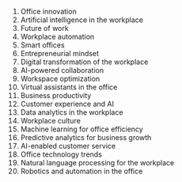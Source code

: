 1. Office innovation
2. Artificial intelligence in the workplace
3. Future of work
4. Workplace automation
5. Smart offices
6. Entrepreneurial mindset
7. Digital transformation of the workplace
8. AI-powered collaboration
9. Workspace optimization
10. Virtual assistants in the office
11. Business productivity
12. Customer experience and AI
13. Data analytics in the workplace
14. Workplace culture
15. Machine learning for office efficiency
16. Predictive analytics for business growth
17. AI-enabled customer service
18. Office technology trends
19. Natural language processing for the workplace
20. Robotics and automation in the office
